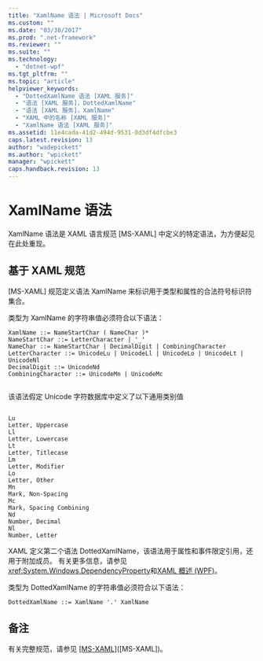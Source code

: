 ```yaml
---
title: "XamlName 语法 | Microsoft Docs"
ms.custom: ""
ms.date: "03/30/2017"
ms.prod: ".net-framework"
ms.reviewer: ""
ms.suite: ""
ms.technology: 
  - "dotnet-wpf"
ms.tgt_pltfrm: ""
ms.topic: "article"
helpviewer_keywords: 
  - "DottedXamlName 语法 [XAML 服务]"
  - "语法 [XAML 服务]，DottedXamlName"
  - "语法 [XAML 服务]，XamlName"
  - "XAML 中的名称 [XAML 服务]"
  - "XamlName 语法 [XAML 服务]"
ms.assetid: 11e4cada-41d2-494d-9531-0d3df4dfcbe3
caps.latest.revision: 13
author: "wadepickett"
ms.author: "wpickett"
manager: "wpickett"
caps.handback.revision: 13
---
```

# XamlName 语法
XamlName 语法是 XAML 语言规范 \[MS\-XAML\] 中定义的特定语法，为方便起见在此处重现。  
  
## 基于 XAML 规范  
 \[MS\-XAML\] 规范定义语法 XamlName 来标识用于类型和属性的合法符号标识符集合。  
  
 类型为 XamlName 的字符串值必须符合以下语法：  
  
```  
XamlName ::= NameStartChar ( NameChar )*   
NameStartChar ::= LetterCharacter | '_'   
NameChar ::= NameStartChar | DecimalDigit | CombiningCharacter   
LetterCharacter ::= UnicodeLu | UnicodeLl | UnicodeLo | UnicodeLt | UnicodeNl   
DecimalDigit ::= UnicodeNd   
CombiningCharacter ::= UnicodeMn | UnicodeMc  
  
```  
  
 该语法假定 Unicode 字符数据库中定义了以下通用类别值  
  
```  
  
Lu  
Letter, Uppercase  
Ll  
Letter, Lowercase  
Lt  
Letter, Titlecase  
Lm  
Letter, Modifier  
Lo  
Letter, Other  
Mn  
Mark, Non-Spacing  
Mc  
Mark, Spacing Combining  
Nd  
Number, Decimal  
Nl  
Number, Letter  
```  
  
 XAML 定义第二个语法 DottedXamlName，该语法用于属性和事件限定引用，还用于附加成员。  有关更多信息，请参见<xref:System.Windows.DependencyProperty>和[XAML 概述 \(WPF\)](../../../ocs/framework/wpf/advanced/xaml-overview-wpf.md)。  
  
 类型为 DottedXamlName 的字符串值必须符合以下语法：  
  
```  
DottedXamlName ::= XamlName '.' XamlName  
```  
  
## 备注  
 有关完整规范，请参见 [\[MS\-XAML\]](http://go.microsoft.com/fwlink/?LinkId=114525)\(\[MS\-XAML\]\)。